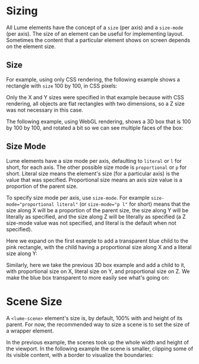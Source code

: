 # Sizing

All Lume elements have the concept of a `size` (per axis) and a `size-mode` (per
axis). The size of an element can be useful for implementing layout. Sometimes
the content that a particular element shows on screen depends on the element
size.

## Size

For example, using only CSS rendering, the following example shows a rectangle with
`size` 100 by 100, in CSS pixels:

<live-code>
<template>
  <base href="${host}" /><script src="./importmap.js"></script>

  <style>
    html, body {height: 100%; margin: 0}
    lume-element3d {background: #fc8eac}
  </style>

  <lume-scene>
    <lume-element3d size="100 100" position="10 10"></lume-element3d>
  </lume-scene>

  <script type="module">
    import 'lume'
  </script>
</template>
</live-code>

Only the X and Y sizes were specified in that example because with CSS
rendering, all objects are flat rectangles with two dimensions, so a Z size was
not necessary in this case.

The following example, using WebGL rendering, shows a 3D box that is 100 by 100
by 100, and rotated a bit so we can see multiple faces of the box:

<live-code>
<template>
  <base href="${host}" /><script src="./importmap.js"></script>

  <style>
    html, body {height: 100%; margin: 0}
  </style>

  <lume-scene webgl>
    <lume-ambient-light intensity="0.3"></lume-ambient-light>
    <lume-point-light position="250 250 250" intensity="1000"></lume-point-light>
    <lume-box size="100 100 100" position="100 100" rotation="30 10 30" color="#fc8eac"></lume-box>
  </lume-scene>

  <script type="module">
    import 'lume'
  </script>
</template>
</live-code>

## Size Mode

Lume elements have a size mode per axis, defaulting to `literal` or `l` for short, for
each axis. The other possible size mode is `proportional` or `p` for short.
Literal size means the element's size (for a particular axis) is the value
that was specified. Proportional size means an axis size value is a proportion
of the parent size.

To specify size mode per axis, use `size-mode`. For example
`size-mode="proportional literal"` (or `size-mode="p l"` for short) means that
the size along X will be a proportion of the parent size, the size along Y will
be literally as specified, and the size along Z will be literally as specified
(a Z size-mode value was not specified, and literal is the default when not
specified).

Here we expand on the first example to add a transparent blue child to the pink
rectangle, with the child having a proportional size along X and a literal size
along Y:

<live-code>
<template>
  <base href="${host}" /><script src="./importmap.js"></script>

  <style>
    html, body {height: 100%; margin: 0}
  </style>

  <lume-scene>
    <lume-element3d size="100 100" position="10 10" style="background: #fc8eac">
      <lume-element3d size-mode="p l" size="0.75 150" opacity="0.5" style="background: cornflowerblue"></lume-element3d>
    </lume-element3d>
  </lume-scene>

  <script type="module">
    import 'lume'
  </script>
</template>
</live-code>

Similarly, here we take the previous 3D box example and add a child to it, with
proportional size on X, literal size on Y, and proportional size on Z. We make
the blue box transparent to more easily see what's going on:

<live-code>
<template>
  <base href="${host}" /><script src="./importmap.js"></script>

  <style>
    html, body {height: 100%; margin: 0}
  </style>

  <lume-scene webgl>
    <lume-ambient-light intensity="0.3"></lume-ambient-light>
    <lume-point-light position="250 250 250" intensity="1000"></lume-point-light>
    <lume-box size="100 100 100" position="100 100" rotation="30 10 30" color="#fc8eac" opacity="0.7">
      <lume-box size-mode="p l p" size="0.75 150 0.25" color="cornflowerblue"></lume-box>
    </lume-box>
  </lume-scene>

  <script type="module">
    import 'lume'
  </script>
</template>
</live-code>

# Scene Size

A `<lume-scene>` element's size is, by default, 100% with and height of its
parent. For now, the recommended way to size a scene is to set the size of a
wrapper element.

In the previous example, the scenes took up the whole width and height of the
viewport. In the following example the scene is smaller, clipping some of its
visible content, with a border to visualize the boundaries:

<live-code>
<template>
  <base href="${host}" /><script src="./importmap.js"></script>

  <style>
    html, body {height: 100%; margin: 0}
  </style>

  <div style="width: 250px; height: 200px; border: 1px solid teal;">
    <lume-scene webgl>
      <lume-ambient-light intensity="0.3"></lume-ambient-light>
      <lume-point-light position="250 250 250" intensity="1000"></lume-point-light>
      <lume-box size="100 100 100" position="100 100" rotation="30 10 30" color="#fc8eac" opacity="0.7">
        <lume-box size-mode="p l p" size="0.75 150 0.25" color="cornflowerblue"></lume-box>
      </lume-box>
    </lume-scene>
  </div>

  <script type="module">
    import 'lume'
  </script>
</template>
</live-code>
